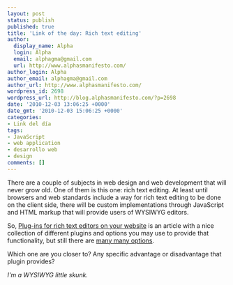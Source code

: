 ```yaml
---
layout: post
status: publish
published: true
title: 'Link of the day: Rich text editing'
author:
  display_name: Alpha
  login: Alpha
  email: alphagma@gmail.com
  url: http://www.alphasmanifesto.com/
author_login: Alpha
author_email: alphagma@gmail.com
author_url: http://www.alphasmanifesto.com/
wordpress_id: 2698
wordpress_url: http://blog.alphasmanifesto.com/?p=2698
date: '2010-12-03 13:06:25 +0000'
date_gmt: '2010-12-03 15:06:25 +0000'
categories:
- Link del día
tags:
- JavaScript
- web application
- desarrollo web
- design
comments: []
---
```


There are a couple of subjects in web design and web development that will never grow old. One of them is this one: rich text editing. At least until browsers and web standards include a way for rich text editing to be done on the client side, there will be custom implementations through JavaScript and HTML markup that will provide users of WYSIWYG editors.

So, [Plug-ins for rich text editors on your website](http://www.tutkiun.com/2010/08/plug-ins-for-rich-text-editors-on-your.html) is an article with a nice collection of different plugins and options you may use to provide that functionality, but still there are [many many options](http://www.google.com/search?q=wysiwyg+rich+text+editor).

Which one are you closer to? Any specific advantage or disadvantage that plugin provides?

_I'm a WYSIWYG little skunk._
